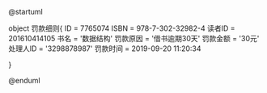 @startuml

object 罚款细则{
    ID = 7765074
    ISBN = 978-7-302-32982-4
    读者ID = 201610414105
    书名 = '数据结构'
    罚款原因 = '借书逾期30天'
    罚款金额 = '30元' 
    处理人ID = '3298878987'
    罚款时间 = 2019-09-20 11:20:34
    

 }

@enduml